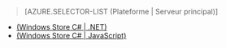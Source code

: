 ﻿> [AZURE.SELECTOR-LIST (Plateforme | Serveur principal)]
- [(Windows Store C# | .NET)](/fr-fr/documentation/articles/mobile-services-dotnet-backend-windows-store-dotnet-aad-rbac/)
- [(Windows Store C# | JavaScript)](/fr-fr/documentation/articles/mobile-services-javascript-backend-windows-store-dotnet-aad-rbac/)

